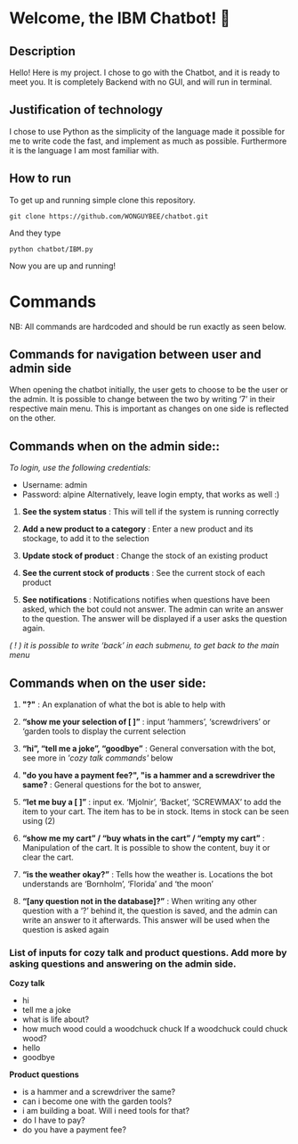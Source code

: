 # Welcome, the IBM Chatbot! 🚀

## Description
Hello!
Here is my project. I chose to go with the Chatbot, and it is ready to meet you. It is completely Backend with no GUI, and will run in terminal.

## Justification of technology
I chose to use Python as the simplicity of the language made it possible for me to write code the fast, and implement as much as possible. Furthermore it is the language I am most familiar with.

## How to run
To get up and running simple clone this repository. 

```
git clone https://github.com/WONGUYBEE/chatbot.git
```

And they type 
```
python chatbot/IBM.py
```

Now you are up and running!


# Commands
NB: All commands are hardcoded and should be run exactly as seen below.

## Commands for navigation between user and admin side
When opening the chatbot initially, the user gets to choose to be the user or the admin.
It is possible to change between the two by writing ‘7’ in their respective main menu. This is important as changes on one side is reflected on the other.

## Commands when on the admin side::

*To login, use the following credentials:*
- Username: admin
- Password: alpine
Alternatively, leave login empty, that works as well :)

1. **See the system status** : This will tell if the system is running correctly

2. **Add a new product to a category** : Enter a new product and its stockage, to add it to the selection

3. **Update stock of product** : Change the stock of an existing product

4. **See the current stock of products** : See the current stock of each product

5. **See notifications** : Notifications notifies when questions have been asked, which the bot could not answer. The admin can write an answer to the question. The answer will be displayed if a user asks the question again.

*( ! ) it is possible to write ‘back’ in each submenu, to get back to the main menu*

## Commands when on the user side:

1. **"?"** : An explanation of what the bot is able to help with

2. **“show me your selection of [ ]”** : input ‘hammers’, ‘screwdrivers’ or ‘garden tools to display the current selection

3. **“hi”, “tell me a joke”, “goodbye”** : General conversation with the bot, see more in *'cozy talk commands'* below

4. **"do you have a payment fee?", "is a hammer and a screwdriver the same?**  : General questions for the bot to answer,

5. **“let me buy a [ ]”** : input ex. ‘Mjolnir’, ‘Backet’, ‘SCREWMAX’ to add the item to your cart. The item has to be in stock. Items in stock can be seen using (2)
	
6. **“show me my cart” / “buy whats in the cart” / “empty my cart”** : Manipulation of the cart. It is possible to show the content, buy it or clear the cart.

7. **“is the weather okay?”** : Tells how the weather is. Locations the bot understands are ‘Bornholm’, ‘Florida’ and ‘the moon’

8. **“[any question not in the database]?”** : When writing any other question with a ‘?’ behind it, the question is saved, and the admin can write an answer to it afterwards. This answer will be used when the question is asked again






 ### List of inputs for cozy talk and product questions. Add more by asking questions and answering on the admin side.
**Cozy talk**
- hi
- tell me a joke
- what is life about?
- how much wood could a woodchuck chuck If a woodchuck could chuck wood?
- hello
- goodbye

**Product questions**
- is a hammer and a screwdriver the same?
- can i become one with the garden tools?
- i am building a boat. Will i need tools for that?
- do I have to pay?
- do you have a payment fee?
